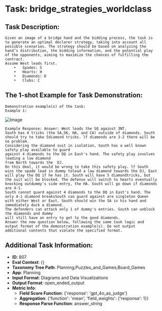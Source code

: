 # Task: bridge_strategies_worldclass

## Task Description:

```
Given an image of a bridge hand and the bidding process, the task is to generate an optimal declarer strategy, taking into account all possible scenarios. The strategy should be based on analyzing the hand’s distribution, the bidding information, and the potential play of the opponents, aiming to maximize the chances of fulfilling the contract.
Assume West leads first.
	•	Spades: S
	•	Hearts: H
	•	Diamonds: D
	•	Clubs: C
```

## The 1-shot Example for Task Demonstration:

```
Demonstration example(s) of the task:
Example 1:
```

![Image](01.png)

```
Example Response: Answer: West leads the SQ against 3NT. 
South has 4 tricks (the SA,SK, HA, and CA) outside of diamonds. South should try to take 5diamond tricks. lf diamonds are 3-2 there will be no problem.
Considering the diamond suit in isolation, South has a well known safety play available to guard
against 4 diamonds to the DQ in East's hand. The safety play involves leading a low diamond
from North towards the  DJ.
On this deal, it would be wrong to take this safety play. lf South wins the spade lead in dummy tolead a low diamond towards the DJ, East will play the DQ if he has it. South will have 5 diamondtricks, but the suit will be blocked. The defense will switch to hearts eventually knocking outdummy's side entry, the HA. South will go down if diamonds are 4-1.
South cannot quard against 4 diamonds to the DQ in East's hand. The only 4-1 diamond breaksSouth can guard against are singleton Queen with either West or East. South should win the SA in his hand and immediately duck a diamond.
The defenders can attack only 1 of dummy's entries. South can unblock the diamonds and dummy
will still have an entry to get to the good diamonds.
Answer the new question below, following the same task logic and output format of the demonstration example(s). Do not output additional contents that violate the specified format.
```

## Additional Task Information:

- **ID**: 807
- **Eval Context**: {}
- **Taxonomy Tree Path**: Planning;Puzzles_and_Games;Board_Games
- **App**: Planning
- **Input Format**: Diagrams and Data Visualizations
- **Output Format**: open_ended_output
- **Metric Info**:
  - **Field Score Function**: {'response': 'gpt_4o_as_judge'}
  - **Aggregation**: {'function': 'mean', 'field_weights': {'response': 1}}
  - **Response Parse Function**: answer_string
